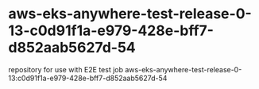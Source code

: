 # aws-eks-anywhere-test-release-0-13-c0d91f1a-e979-428e-bff7-d852aab5627d-54
repository for use with E2E test job aws-eks-anywhere-test-release-0-13:c0d91f1a-e979-428e-bff7-d852aab5627d-54

